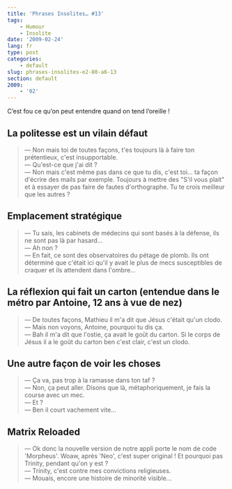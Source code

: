 ```yaml
---
title: 'Phrases Insolites… #13'
tags:
    - Humour
    - Insolite
date: '2009-02-24'
lang: fr
type: post
categories:
    - default
slug: phrases-insolites-e2-80-a6-13
section: default
2009:
    - '02'
---
```


C’est fou ce qu’on peut entendre quand on tend l’oreille&nbsp;!

<!--more-->

## La politesse est un vilain défaut

> — Non mais toi de toutes façons, t'es toujours là à faire ton prétentieux, c'est insupportable.  
> — Qu'est-ce que j'ai dit&nbsp;?  
> — Non mais c'est même pas dans ce que tu dis, c'est toi… ta façon d'écrire des mails par exemple. Toujours à mettre des "S'il vous plait" et à essayer de pas faire de fautes d'orthographe. Tu te crois meilleur que les autres&nbsp;?

## Emplacement stratégique

> — Tu sais, les cabinets de médecins qui sont basés à la défense, ils ne sont pas là par hasard…  
> — Ah non&nbsp;?  
> — En fait, ce sont des observatoires du pétage de plomb. Ils ont déterminé que c'était ici qu'il y avait le plus de mecs susceptibles de craquer et ils attendent dans l'ombre…

## La réflexion qui fait un carton (entendue dans le métro par Antoine, 12 ans à vue de nez)

> — De toutes façons, Mathieu il m'a dit que Jésus c'était qu'un clodo.  
> — Mais non voyons, Antoine, pourquoi tu dis ça.  
> — Bah il m'a dit que l'ostie, ça avait le goût du carton. Si le corps de Jésus il a le goût du carton ben c'est clair, c'est un clodo.

## Une autre façon de voir les choses

> — Ça va, pas trop à la ramasse dans ton taf&nbsp;?  
> — Non, ça peut aller. Disons que là, métaphoriquement, je fais la course avec un mec.  
> — Et&nbsp;?  
> — Ben il court vachement vite…

## Matrix Reloaded

> — Ok donc la nouvelle version de notre appli porte le nom de code 'Morpheus'. Woaw, après 'Neo', c'est super original&nbsp;! Et pourquoi pas Trinity, pendant qu'on y est&nbsp;?  
> — Trinity, c'est contre mes convictions religieuses.  
> — Mouais, encore une histoire de minorité visible…
